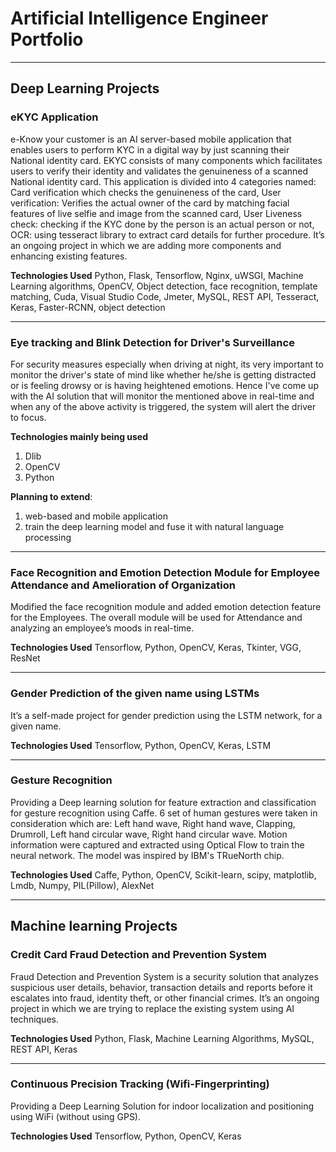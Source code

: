 # Artificial Intelligence Engineer Portfolio
---

## Deep Learning Projects

### eKYC Application
e-Know your customer is an AI server-based mobile application that enables users to perform KYC in a digital way by just scanning their National identity card. EKYC consists of many components which facilitates users to verify their identity and validates the genuineness of a scanned National identity card. This application is divided into 4 categories named: Card verification which checks the genuineness of the card, User verification:  Verifies the actual owner of the card by matching facial features of live selfie and image from the scanned card, User Liveness check: checking if the KYC done by the person is an actual person or not, OCR: using tesseract library to extract card details for further procedure. It’s an ongoing project in which we are adding more components and enhancing existing features.

**Technologies Used**
Python, Flask, Tensorflow, Nginx, uWSGI, Machine Learning algorithms, OpenCV, Object detection, face recognition, template matching, Cuda, Visual Studio Code, Jmeter, MySQL, REST API, Tesseract, Keras, Faster-RCNN, object detection

---

### Eye tracking and Blink Detection for Driver's Surveillance
For security measures especially when driving at night, its very important to monitor the driver's state of mind like whether he/she is getting distracted or is feeling drowsy or is having heightened emotions. Hence I've come up with the AI solution that will monitor the mentioned above in real-time and when any of the above activity is triggered, the system will alert the driver to focus.

**Technologies mainly being used**
1. Dlib
2. OpenCV
3. Python

**Planning to extend**:
1. web-based and mobile application
2. train the deep learning model and fuse it with natural language processing

---

### Face Recognition and Emotion Detection Module for Employee Attendance and Amelioration of Organization
Modified the face recognition module and added emotion detection feature for the Employees. The overall module will be used for Attendance and analyzing an employee’s moods in real-time.

**Technologies Used**
Tensorflow, Python, OpenCV, Keras, Tkinter, VGG, ResNet

---

### Gender Prediction of the given name using LSTMs
It’s a self-made project for gender prediction using the LSTM network, for a given name.

**Technologies Used**
Tensorflow, Python, OpenCV, Keras, LSTM

---

### Gesture Recognition
Providing a Deep learning solution for feature extraction and classification for gesture recognition using Caffe.
6 set of human gestures were taken in consideration which are: Left hand wave, Right hand wave, Clapping, Drumroll, Left hand circular wave, Right hand circular wave. Motion information were captured and extracted using Optical Flow to train the neural network. The model was inspired by IBM's TRueNorth chip.

**Technologies Used**
Caffe, Python, OpenCV, Scikit-learn, scipy, matplotlib, Lmdb, Numpy, PIL(Pillow), AlexNet

---

## Machine learning Projects

### Credit Card Fraud Detection and Prevention System
Fraud Detection and Prevention System is a security solution that analyzes suspicious user details, behavior, transaction details and reports before it escalates into fraud, identity theft, or other financial crimes. It’s an ongoing project in which we are trying to replace the existing system using AI techniques.

**Technologies Used**
Python, Flask, Machine Learning Algorithms, MySQL, REST API, Keras

---

### Continuous Precision Tracking (Wifi-Fingerprinting)
Providing a Deep Learning Solution for indoor localization and positioning using WiFi (without using GPS).


**Technologies Used**
Tensorflow, Python, OpenCV, Keras




